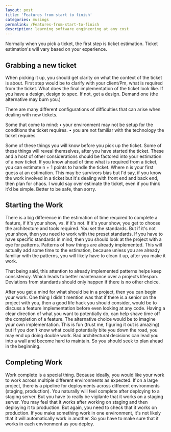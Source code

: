 ```yaml
---
layout: post
title: 'Features from start to finish'
categories: musings
permalink: /Features-from-start-to-finish
description: learning software engineering at any cost
---
```


Normally when you pick a ticket, the first step is ticket estimation.  Ticket estimation's
will vary based on your experience.

Grabbing a new ticket
---------------------

When picking it up, you should get clarity on what the context of the ticket is about.
First step would be to clarify with your client/Pm, what is required from the ticket.
What does the final implementation of the ticket look like. If you have a
design, design to spec. If not, get a design. Demand one (the alternative may burn you.)

There are many different configurations of difficulties that can arise when dealing with
new tickets.

Some that come to mind:
• your environment may not be setup for the conditions the ticket
requires.
• you are not familiar with the technology the ticket requires

Some of these things you will know before you pick up the ticket. Some of these things
will reveal themselves, after you have started the ticket. These and a host of other
considerations should be factored into your estimation of a new ticket. If you know
ahead of time what is required from a ticket, you can estimate n + 1 points to handle the
ticket. Where n is your first guess at an estimation. This may be survivors bias
but I'd say, if you know the work involved in a ticket but it's dealing with front end
and back end, then plan for chaos. I would say over estimate the ticket, even if you think
it'd be simple. Better to be safe, than sorry.

Starting the Work
-----------------
There is a big difference in the estimation of time required to complete a feature, if it's
your show, vs. if it's not. If it's your show, you get to choose the architecture and
tools required. You set the standards. But if it's not your show, then you need to work
with the preset standards. If you have to have specific standards in mind, then you should
look at the project with a eye for patterns. Patterns of how things are already implemented.
This will actually add some time to the estimation, because unless you are already familiar
with the patterns, you will likely have to clean it up, after you make it work.

That being said, this attention to already implemented patterns helps keep consistency.
Which leads to better maintenance over a projects lifespan. Deviations from standards
should only happen if there is no other choice.

After you get a mind for what should be in a project, then you can begin your work.
One thing I didn't mention was that if there is a senior on the project with you, then a
good life hack you should consider, would be to discuss a feature implementation
before even looking at any code. Having a clear direction of what you want to potentially do,
can help shave time off the completion of a feature. The alternative choice would be to
imagine your own implementation. This is fun (trust me, figuring it out is amazing) but
if you don't know what could potentially bite you down the road, you may end up doing
double work. Bad architectural decisions can lead you into a wall and become hard to
maintain. So you should seek to plan ahead in the beginning.

Completing Work
---------------
Work complete is a special thing. Because ideally, you would like your work to work
across multiple different environments as expected. If on a large project, there is a
pipeline for deployments across different environments (staging, production).  You naturally
will feel complete after deploying to a staging server. But you have to really be vigilante
that it works on a staging server. You may feel that it works after working on staging and
then deploying it to production. But again, you need to check that it works on production.
If you make something work in one environment, it's not likely that it will automatically work
in another. So you have to make sure that it works in each environment as you deploy.
